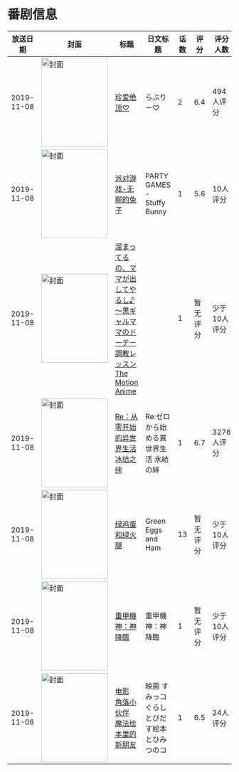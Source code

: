 # 番剧信息

|放送日期|封面|标题|日文标题|话数|评分|评分人数|
|---|---|---|---|---|---|---|
|2019-11-08|<img src="https://bangumi.tv/img/no_icon_subject.png" alt="封面" style="width:150px;height:200px;object-fit:cover;">|[珍爱绝顶♡](https://bangumi.tv/subject/288025)|らぶりー♡|2|6.4|494人评分|
|2019-11-08|<img src="https://bangumi.tv/img/no_icon_subject.png" alt="封面" style="width:150px;height:200px;object-fit:cover;">|[派对游戏-无聊的兔子](https://bangumi.tv/subject/409081)|PARTY GAMES - Stuffy Bunny|1|5.6|10人评分|
|2019-11-08|<img src="https://bangumi.tv/img/no_icon_subject.png" alt="封面" style="width:150px;height:200px;object-fit:cover;">|[溜まってるの、ママが出してやるし♪～黒ギャルママのドーテー調教レッスン The Motion Anime](https://bangumi.tv/subject/304178)||1|暂无评分|少于10人评分|
|2019-11-08|<img src="https://lain.bgm.tv/pic/cover/c/29/f6/261805_0XD0Z.jpg" alt="封面" style="width:150px;height:200px;object-fit:cover;">|[Re：从零开始的异世界生活 冰结之绊](https://bangumi.tv/subject/261805)|Re:ゼロから始める異世界生活 氷結の絆|1|6.7|3276人评分|
|2019-11-08|<img src="https://lain.bgm.tv/pic/cover/c/a5/bf/299935_5O7Du.jpg" alt="封面" style="width:150px;height:200px;object-fit:cover;">|[绿鸡蛋和绿火腿](https://bangumi.tv/subject/299935)|Green Eggs and Ham|13|暂无评分|少于10人评分|
|2019-11-08|<img src="https://lain.bgm.tv/pic/cover/c/27/a7/294299_et3qE.jpg" alt="封面" style="width:150px;height:200px;object-fit:cover;">|[重甲機神：神降臨](https://bangumi.tv/subject/294299)|重甲機神：神降臨|1|暂无评分|少于10人评分|
|2019-11-08|<img src="https://lain.bgm.tv/pic/cover/c/d4/b7/274243_136M3.jpg" alt="封面" style="width:150px;height:200px;object-fit:cover;">|[电影 角落小伙伴 魔法绘本里的新朋友](https://bangumi.tv/subject/274243)|映画 すみっコぐらし とびだす絵本とひみつのコ|1|6.5|24人评分|
